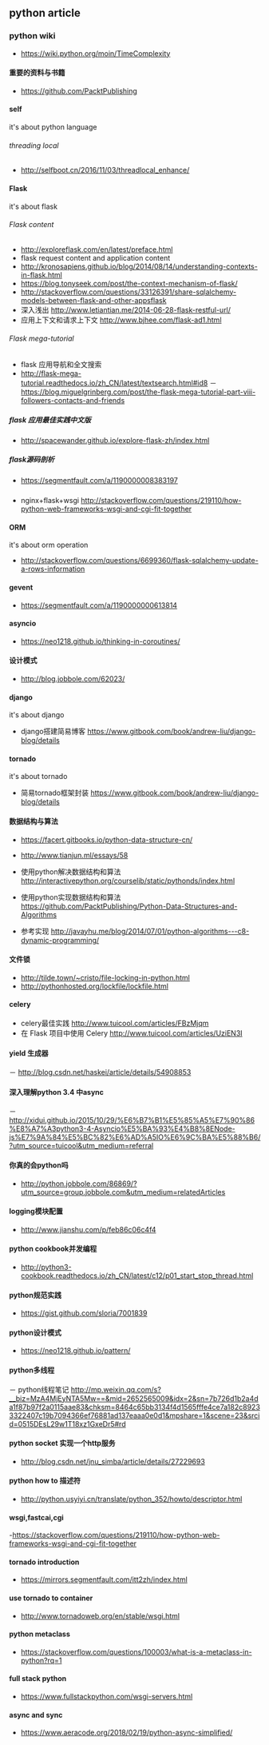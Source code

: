 ## python article

### python wiki
- https://wiki.python.org/moin/TimeComplexity

#### 重要的资料与书籍
- https://github.com/PacktPublishing
#### self
it's about python language
###### threading local
- http://selfboot.cn/2016/11/03/threadlocal_enhance/

#### Flask
it's about flask
###### Flask content
- http://exploreflask.com/en/latest/preface.html
- flask request content and application content
- http://kronosapiens.github.io/blog/2014/08/14/understanding-contexts-in-flask.html
- https://blog.tonyseek.com/post/the-context-mechanism-of-flask/
- http://stackoverflow.com/questions/33126391/share-sqlalchemy-models-between-flask-and-other-appsflask 
- 深入浅出 http://www.letiantian.me/2014-06-28-flask-restful-url/
- 应用上下文和请求上下文 http://www.bjhee.com/flask-ad1.html

###### Flask mega-tutorial
- flask 应用导航和全文搜索
- http://flask-mega-tutorial.readthedocs.io/zh_CN/latest/textsearch.html#id8
－ https://blog.miguelgrinberg.com/post/the-flask-mega-tutorial-part-viii-followers-contacts-and-friends

##### flask 应用最佳实践中文版
- http://spacewander.github.io/explore-flask-zh/index.html

##### flask源码剖析
- https://segmentfault.com/a/1190000008383197

##### 
- nginx+flask+wsgi http://stackoverflow.com/questions/219110/how-python-web-frameworks-wsgi-and-cgi-fit-together

#### ORM
it's about orm operation

- http://stackoverflow.com/questions/6699360/flask-sqlalchemy-update-a-rows-information

#### gevent
- https://segmentfault.com/a/1190000000613814

#### asyncio
- https://neo1218.github.io/thinking-in-coroutines/

#### 设计模式
- http://blog.jobbole.com/62023/

#### django
it's about django
- django搭建简易博客 https://www.gitbook.com/book/andrew-liu/django-blog/details

#### tornado
it's about tornado
- 简易tornado框架封装 https://www.gitbook.com/book/andrew-liu/django-blog/details

#### 数据结构与算法
- https://facert.gitbooks.io/python-data-structure-cn/
- http://www.tianjun.ml/essays/58

- 使用python解决数据结构和算法 http://interactivepython.org/courselib/static/pythonds/index.html
- 使用python实现数据结构和算法 https://github.com/PacktPublishing/Python-Data-Structures-and-Algorithms
- 参考实现 http://javayhu.me/blog/2014/07/01/python-algorithms---c8-dynamic-programming/

#### 文件锁
- http://tilde.town/~cristo/file-locking-in-python.html
- http://pythonhosted.org/lockfile/lockfile.html

#### celery
- celery最佳实践 http://www.tuicool.com/articles/FBzMjqm 
- 在 Flask 项目中使用 Celery http://www.tuicool.com/articles/UziEN3I

#### yield 生成器
－ http://blog.csdn.net/haskei/article/details/54908853

#### 深入理解python 3.4 中async
－ http://xidui.github.io/2015/10/29/%E6%B7%B1%E5%85%A5%E7%90%86%E8%A7%A3python3-4-Asyncio%E5%BA%93%E4%B8%8ENode-js%E7%9A%84%E5%BC%82%E6%AD%A5IO%E6%9C%BA%E5%88%B6/?utm_source=tuicool&utm_medium=referral

#### 你真的会python吗
- http://python.jobbole.com/86869/?utm_source=group.jobbole.com&utm_medium=relatedArticles

#### logging模块配置
- http://www.jianshu.com/p/feb86c06c4f4

#### python cookbook并发编程
- http://python3-cookbook.readthedocs.io/zh_CN/latest/c12/p01_start_stop_thread.html

#### python规范实践
- https://gist.github.com/sloria/7001839

#### python设计模式
- https://neo1218.github.io/pattern/

#### python多线程
－ python线程笔记 http://mp.weixin.qq.com/s?__biz=MzA4MjEyNTA5Mw==&mid=2652565009&idx=2&sn=7b726d1b2a4da1f87b97f2a0115aae83&chksm=8464c65bb3134f4d1565fffe4ce7a182c89233322407c19b7094366ef76881ad137eaaa0e0d1&mpshare=1&scene=23&srcid=0515DEsL29w1T18xz1GxeDr5#rd

#### python socket 实现一个http服务
- http://blog.csdn.net/jnu_simba/article/details/27229693

#### python how to 描述符
- http://python.usyiyi.cn/translate/python_352/howto/descriptor.html

#### wsgi,fastcai,cgi
-https://stackoverflow.com/questions/219110/how-python-web-frameworks-wsgi-and-cgi-fit-together

#### tornado introduction
- https://mirrors.segmentfault.com/itt2zh/index.html

#### use tornado to container
- http://www.tornadoweb.org/en/stable/wsgi.html

#### python metaclass
- https://stackoverflow.com/questions/100003/what-is-a-metaclass-in-python?rq=1

#### full stack python
- https://www.fullstackpython.com/wsgi-servers.html

#### async and sync
- https://www.aeracode.org/2018/02/19/python-async-simplified/
